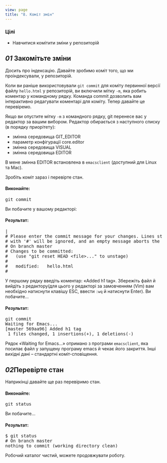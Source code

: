```yaml
---
view: page
title: "8. Коміт змін"
---
```


<h3>Цілі</h3>

<ul><li>Навчитися комітити зміни у репозиторій</li></ul>

<h2><em>01</em> Закомітьте зміни</h2>

<p>Досить про індексацію. Давайте зробимо коміт того, що ми проіндексували, у репозиторій.</p>

<p>Коли ви раніше використовували <code>git commit</code> для коміту первинної версії файлу <code>hello.html</code> у репозиторій, ви включили мітку <code>-m</code>, яка робить коментар у командному рядку. Команда commit дозволить вам інтерактивно редагувати коментарі для коміту. Тепер давайте це перевіремо.</p>

<p>Якщо ви опустите мітку <code>-m</code> з командного рядку, git перенесе вас у редактор за вашим вибором. Редактор обирається з наступного списку (в порядку приорітету):</p>

<ul>
<li>змінна середовища <span class="caps">GIT_EDITOR</span></li>
<li>параметр конфігурації core.editor</li>
<li>змінна середовища <span class="caps">VISUAL</span></li>
<li>змінна середовища <span class="caps">EDITOR</span></li>
</ul>

<p>В мене змінна <span class="caps">EDITOR</span> встановлена в <code>emacsclient</code> (доступний для Linux та Mac).</p>

<p>Зробіть коміт зараз і перевірте стан.</p>

<h4 class="h4-pre">Виконайте:</h4>

<pre class="instructions">git commit</pre>

<p>Ви побачите у вашому редакторі:</p>

<h4 class="h4-pre">Результат:</h4>

<pre class="sample">|
# Please enter the commit message for your changes. Lines starting
# with '#' will be ignored, and an empty message aborts the commit.
# On branch master
# Changes to be committed:
#   (use "git reset HEAD &lt;file&gt;..." to unstage)
#
#	modified:   hello.html
#</pre>

<p>У першому рядку введіть коментар: «Added h1 tag». Збережіть файл й вийдіть з редактору(для цього у редакторі за замовченням (Vim) вам необхідно натиснути клавішу ESC, ввести <code>:wq</code> й натиснути Enter). Ви побачите…</p>

<h4 class="h4-pre">Результат:</h4>

<pre class="sample">git commit
Waiting for Emacs...
[master 569aa96] Added h1 tag
 1 files changed, 1 insertions(+), 1 deletions(-)</pre>

<p>Рядок «Waiting for Emacs…» отримано з програми <code>emacsclient</code>, яка посилає файл у запущену програму emacs й чекає його закриття. Інші вихідні дані – стандартні коміт-сповіщення.</p>

<h2><em>02</em>Перевірте стан</h2>

<p>Наприкінці давайте ще раз перевіримо стан.</p>

<h4 class="h4-pre">Виконайте:</h4>

<pre class="instructions">git status</pre>

<p>Ви побачите…</p>

<h4 class="h4-pre">Результат:</h4>

<pre class="sample">$ git status
# On branch master
nothing to commit (working directory clean)</pre>

<p>Робочий каталог чистий, можете продовжувати роботу.</p>
